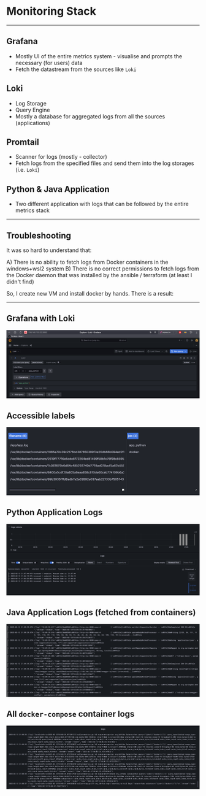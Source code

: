 # Monitoring Stack

---

## Grafana

* Mostly UI of the entire metrics system - visualise and prompts the necessary (for users) data
* Fetch the datastream from the sources like `Loki`

## Loki

* Log Storage
* Query Engine
* Mostly a database for aggregated logs from all the sources (applications)

## Promtail

* Scanner for logs (mostly - collector)
* Fetch logs from the specified files and send them into the log storages (i.e. `Loki`)

## Python & Java Application

* Two different application with logs that can be followed by the entire metrics stack

---

## Troubleshooting

It was so hard to understand that:

A) There is no ability to fetch logs from Docker containers in the windows+wsl2 system
B) There is no correct permissions to fetch logs from the Docker daemon that was installed by the ansible / terraform (at
least I didn't find)

So, I create new VM and install docker by hands. There is a result:

---

## Grafana with Loki

![img.png](res/grafana_loki.png)

## Accessible labels

![img_1.png](res/labels.png)

## Python Application Logs

![img_2.png](res/python_app_logs.png)

## Java Application Logs (fetched from containers)

![img_4.png](res/java_app_logs.png)

## All `docker-compose` container logs

![img_3.png](res/all_logs.png)
